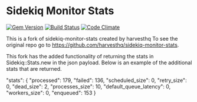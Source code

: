 # Sidekiq Monitor Stats

[![Gem Version](https://badge.fury.io/rb/sidekiq-monitor-stats.svg)](http://badge.fury.io/rb/sidekiq-monitor-stats)
[![Build Status](https://travis-ci.org/harvesthq/sidekiq-monitor-stats.svg)](https://travis-ci.org/harvesthq/sidekiq-monitor-stats)
[![Code Climate](https://codeclimate.com/github/harvesthq/sidekiq-monitor-stats/badges/gpa.svg)](https://codeclimate.com/github/harvesthq/sidekiq-monitor-stats)

This is a fork of sidekiq-monitor-stats created by harvesthq
To see the original repo go to https://github.com/harvesthq/sidekiq-monitor-stats.

This fork has the added functionality of returning the stats in Sidekiq::Stats.new in the json payload.  Below is an example of the additional stats that are returned.

"stats": {
   "processed": 179,
   "failed": 136,
   "scheduled_size": 0,
   "retry_size": 0,
   "dead_size": 2,
   "processes_size": 10,
   "default_queue_latency": 0,
   "workers_size": 0,
   "enqueued": 153
}
